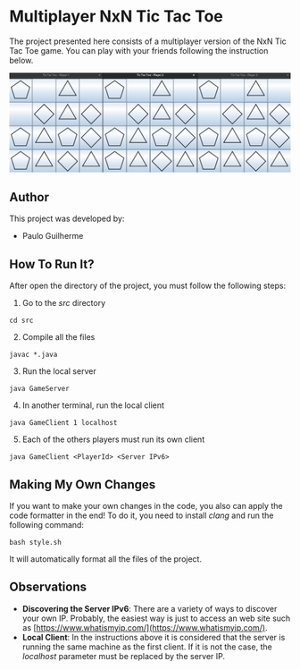 # Multiplayer NxN Tic Tac Toe
The project presented here consists of a multiplayer version of the NxN Tic Tac Toe game. You can play with your friends following the instruction below.

<p align="center">
  <img src="https://raw.githubusercontent.com/Pauloguilhermepp/5954025-DistributedSystems/main/images/game.png" alt="Game Image">
</p>

## Author
This project was developed by:
* Paulo Guilherme

## How To Run It?
After open the directory of the project, you must follow the following steps:
1. Go to the *src* directory
```
cd src
```
2. Compile all the files
```
javac *.java
```
3. Run the local server
```
java GameServer
```
4. In another terminal, run the local client
```
java GameClient 1 localhost
```
5. Each of the others players must run its own client 
```
java GameClient <PlayerId> <Server IPv6>
```

## Making My Own Changes

If you want to make your own changes in the code, you also can apply the code formatter in the end! To do it, you need to install *clang* and run the following command:
```
bash style.sh
```
It will automatically format all the files of the project.

## Observations
* **Discovering the Server IPv6**: There are a variety of ways to discover your own IP. Probably, the easiest way is just to access an web site such as [https://www.whatismyip.com/](https://www.whatismyip.com/).
* **Local Client**: In the instructions above it is considered that the server is running the same machine as the first client. If it is not the case, the *localhost* parameter must be replaced by the server IP.